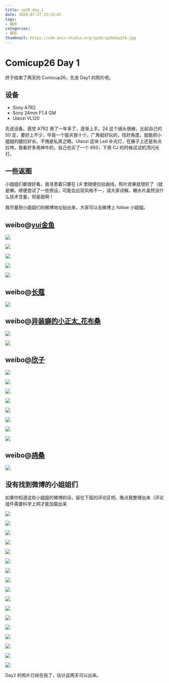 ```yaml
---
title: cp26_day_1
date: 2020-07-27 23:25:07
tags:
- 摄影
categories:
- 摄影
thumbnail: https://cdn.axis-studio.org/cp26/cp26day154.jpg
---
```



# Comicup26 Day 1

终于结束了两天的 Comicup26，先发 Day1 的照片吧。

## 设备

- Sony A7R2
- Sony 24mm F1.4 GM
- Ulanzi VL120

先说设备。感觉 A7R2 用了一年多了，逐渐上手。24 这个镜头很棒，比起自己的 50 定，要好上不少，毕竟一个能买我十个。广角挺好玩的，找好角度，就能把小姐姐的腿拉好长，不愧是私房之眼。Ulanzi 这块 Led 补光灯，在展子上还是有点拉垮。我看好多用神牛的，自己也买了一个 850，下周 CJ 的时候试试机顶闪光灯。

## 一些返图

小姐姐们都很好看。我寻思着只要在 LR 里随便拉拉曲线，照片效果就很好了（就是懒。顺便尝试了一些预设，可能会出现风格不一，请大家谅解。糖水片虽然没什么技术含量，但是甜啊！

我尽量把小姐姐们的微博地址贴出来，大家可以去微博上 follow 小姐姐。

## weibo@[yui金鱼](https://weibo.com/706918234)

![](https://cdn.axis-studio.org/cp26/cp26day159.jpg)

![](https://cdn.axis-studio.org/cp26/cp26day161.jpg)

![](https://cdn.axis-studio.org/cp26/cp26day162.jpg)

![](https://cdn.axis-studio.org/cp26/cp26day163.jpg)

![](https://cdn.axis-studio.org/cp26/cp26day164.jpg)


## weibo@[长蔻](https://weibo.com/u/3247893160)

![](https://cdn.axis-studio.org/cp26/cp26day170.jpg)


## weibo@[异装癖的小正太_花布桑](https://weibo.com/CSJDXHB)

![](https://cdn.axis-studio.org/cp26/cp26day171.jpg)

![](https://cdn.axis-studio.org/cp26/cp26day172.jpg)


## weibo@[欣子](https://weibo.com/u/5973203139)

![](https://cdn.axis-studio.org/cp26/cp26day156.jpg)

![](https://cdn.axis-studio.org/cp26/cp26day148.jpg)

![](https://cdn.axis-studio.org/cp26/cp26day149.jpg)

![](https://cdn.axis-studio.org/cp26/cp26day150.jpg)

![](https://cdn.axis-studio.org/cp26/cp26day152.jpg)

![](https://cdn.axis-studio.org/cp26/cp26day153.jpg)

![](https://cdn.axis-studio.org/cp26/cp26day154.jpg)

![](https://cdn.axis-studio.org/cp26/cp26day155.jpg)

## weibo@[鸪桑](https://weibo.com/u/6489950328)

![](https://cdn.axis-studio.org/cp26/cp26day176.jpg)

## 没有找到微博的小姐姐们

如果你知道这些小姐姐的微博的话，留在下面的评论区吧。晚点我整理出来（评论组件需要科学上网才能加载出来

![](https://cdn.axis-studio.org/cp26/cp26day145.jpg)

![](https://cdn.axis-studio.org/cp26/cp26day146.jpg)

![](https://cdn.axis-studio.org/cp26/cp26day151.jpg)

![](https://cdn.axis-studio.org/cp26/cp26day157.jpg)

![](https://cdn.axis-studio.org/cp26/cp26day158.jpg)

![](https://cdn.axis-studio.org/cp26/cp26day165.jpg)

![](https://cdn.axis-studio.org/cp26/cp26day166.jpg)

![](https://cdn.axis-studio.org/cp26/cp26day167.jpg)

![](https://cdn.axis-studio.org/cp26/cp26day168.jpg)

![](https://cdn.axis-studio.org/cp26/cp26day169.jpg)

![](https://cdn.axis-studio.org/cp26/cp26day173.jpg)

![](https://cdn.axis-studio.org/cp26/cp26day174.jpg)

![](https://cdn.axis-studio.org/cp26/cp26day175.jpg)

![](https://cdn.axis-studio.org/cp26/cp26day177.jpg)

![](https://cdn.axis-studio.org/cp26/cp26day178.jpg)

![](https://cdn.axis-studio.org/cp26/cp26day179.jpg)

![](https://cdn.axis-studio.org/cp26/cp26day180.jpg)


Day2 的照片已经在挑了，估计这两天可以出来。